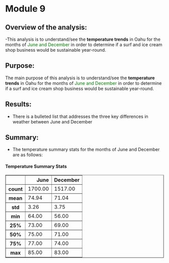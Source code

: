 # Module 9
## Overview  of the analysis:
-This analysis is to understand/see the **temperature trends** in Oahu for the months of <span style="color: green">June and December</span> in order to determine if a surf and ice cream shop business would be sustainable year-round.

## Purpose:
  The main purpose of this analysis is to understand/see the **temperature trends** in Oahu for the months of <span style="color: green">June and December</span> in order to determine if a surf and ice cream shop business would be sustainable year-round.
## Results:
* There is a bulleted list that addresses the three key differences in weather between June and December
## Summary:
- The temperature summary stats for the months of June and December are as follows:
#### Temperature Summary Stats
<table border="1" class="dataframe">
  <thead>
    <tr style="text-align: right;">
      <th></th>
      <th>June</th>
      <th>December</th>
    </tr>
  </thead>
  <tbody>
    <tr>
      <th>count</th>
      <td>1700.00</td>
      <td>1517.00</td>
    </tr>
    <tr>
      <th>mean</th>
      <td>74.94</td>
      <td>71.04</td>
    </tr>
    <tr>
      <th>std</th>
      <td>3.26</td>
      <td>3.75</td>
    </tr>
    <tr>
      <th>min</th>
      <td>64.00</td>
      <td>56.00</td>
    </tr>
    <tr>
      <th>25%</th>
      <td>73.00</td>
      <td>69.00</td>
    </tr>
    <tr>
      <th>50%</th>
      <td>75.00</td>
      <td>71.00</td>
    </tr>
    <tr>
      <th>75%</th>
      <td>77.00</td>
      <td>74.00</td>
    </tr>
    <tr>
      <th>max</th>
      <td>85.00</td>
      <td>83.00</td>
    </tr>
  </tbody>
</table>